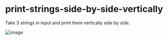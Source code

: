 # print-strings-side-by-side-vertically
Take 3 strings in input and print them vertically side by side.

![image](https://user-images.githubusercontent.com/110761740/183291380-01a73174-d750-48cf-bedd-af7c4fd9b725.png)
